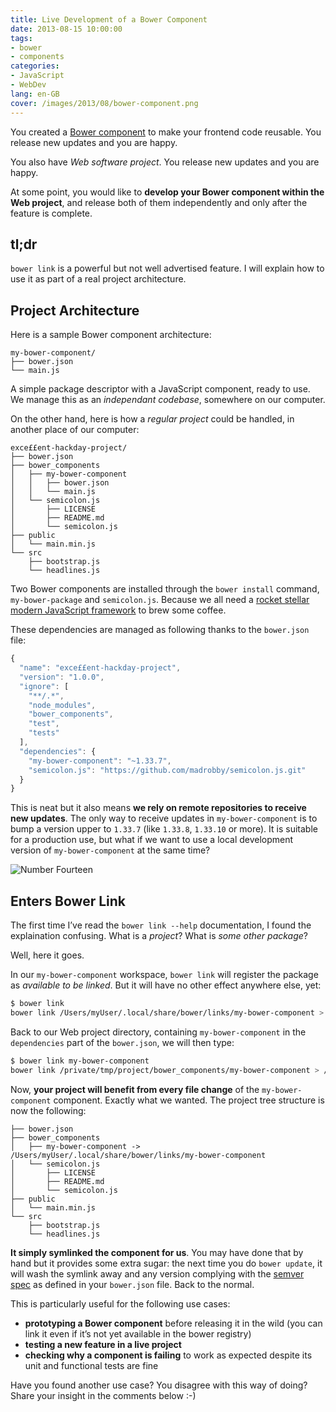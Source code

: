 ```yaml
---
title: Live Development of a Bower Component
date: 2013-08-15 10:00:00
tags:
- bower
- components
categories:
- JavaScript
- WebDev
lang: en-GB
cover: /images/2013/08/bower-component.png
---
```


You created a [Bower component](http://bower.io/) to make your frontend code reusable. You release new updates and you are happy.

You also have *Web software project*. You release new updates and you are happy.

At some point, you would like to **develop your Bower component within the Web project**, and release both of them independently and only after the feature is complete.

<!--more-->

## tl;dr

`bower link` is a powerful but not well advertised feature. I will explain how to use it as part of a real project architecture.

## Project Architecture

Here is a sample Bower component architecture:

```
my-bower-component/
├── bower.json
└── main.js
```

A simple package descriptor with a JavaScript component, ready to use. We manage this as an *independant codebase*, somewhere on our computer.

On the other hand, here is how a *regular project* could be handled, in another place of our computer:

```
exce££ent-hackday-project/
├── bower.json
├── bower_components
│   ├── my-bower-component
│   │   ├── bower.json
│   │   └── main.js
│   └── semicolon.js
│       ├── LICENSE
│       ├── README.md
│       └── semicolon.js
├── public
│   └── main.min.js
└── src
    ├── bootstrap.js
    └── headlines.js
```

Two Bower components are installed through the `bower install` command, `my-bower-package` and `semicolon.js`. Because we all need a [rocket stellar modern JavaScript framework](https://github.com/madrobby/semicolon.js) to brew some coffee.

These dependencies are managed as following thanks to the `bower.json` file:

```javascript
{
  "name": "exce££ent-hackday-project",
  "version": "1.0.0",
  "ignore": [
    "**/.*",
    "node_modules",
    "bower_components",
    "test",
    "tests"
  ],
  "dependencies": {
    "my-bower-component": "~1.33.7",
    "semicolon.js": "https://github.com/madrobby/semicolon.js.git"
  }
}
```

This is neat but it also means **we rely on remote repositories to receive new updates**. The only way to receive updates in `my-bower-component` is to bump a version upper to `1.33.7` (like `1.33.8`, `1.33.10` or more). It is suitable for a production use, but what if we want to use a local development version of `my-bower-component` at the same time?

![Number Fourteen](/images/2013/08/9284896914_061aa85475_z.jpg)

## Enters Bower Link

The first time I’ve read the `bower link --help` documentation, I found the explaination confusing. What is a *project*? What is *some other package*?

Well, here it goes.

In our `my-bower-component` workspace, `bower link` will register the package as *available to be linked*. But it will have no other effect anywhere else, yet:

```bash
$ bower link
bower link /Users/myUser/.local/share/bower/links/my-bower-component > /private/tmp/my-bower-component
```

Back to our Web project directory, containing `my-bower-component` in the `dependencies` part of the `bower.json`, we will then type:

```bash
$ bower link my-bower-component
bower link /private/tmp/project/bower_components/my-bower-component > /Users/myUser/.local/share/bower/links/my-bower-component
```

Now, **your project will benefit from every file change** of the `my-bower-component` component. Exactly what we wanted.
The project tree structure is now the following:

```
├── bower.json
├── bower_components
│   ├── my-bower-component -> /Users/myUser/.local/share/bower/links/my-bower-component
│   └── semicolon.js
│       ├── LICENSE
│       ├── README.md
│       └── semicolon.js
├── public
│   └── main.min.js
└── src
    ├── bootstrap.js
    └── headlines.js
```

**It simply symlinked the component for us**. You may have done that by hand but it provides some extra sugar: the next time you do `bower update`, it will wash the symlink away and any version complying with the [semver spec](http://semver.org) as defined in your `bower.json` file. Back to the normal.

This is particularly useful for the following use cases:

* **prototyping a Bower component** before releasing it in the wild (you can link it even if it’s not yet available in the bower registry)
* **testing a new feature in a live project**
* **checking why a component is failing** to work as expected despite its unit and functional tests are fine

Have you found another use case? You disagree with this way of doing? Share your insight in the comments below :-)
